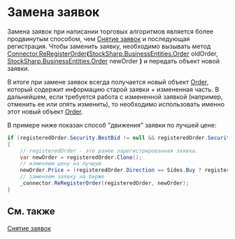 # Замена заявок

Замена заявок при написании торговых алгоритмов является более продвинутым способом, чем [Снятие заявок](order_cancel.md) и последующая регистрация. Чтобы заменить заявку, необходимо вызывать метод [Connector.ReRegisterOrder](xref:StockSharp.Algo.Connector.ReRegisterOrder(StockSharp.BusinessEntities.Order,StockSharp.BusinessEntities.Order))**(**[StockSharp.BusinessEntities.Order](xref:StockSharp.BusinessEntities.Order) oldOrder, [StockSharp.BusinessEntities.Order](xref:StockSharp.BusinessEntities.Order) newOrder **)** и передать объект новой заявки.

В итоге при замене заявок всегда получается новый объект [Order](xref:StockSharp.BusinessEntities.Order), который содержит информацию старой заявки + измененная часть. В дальнейшем, если требуется работа с измененной заявкой (например, отменить ее или опять изменить), то необходимо использовать именно этот новый объект [Order](xref:StockSharp.BusinessEntities.Order). 

В примере ниже показан способ "движения" заявки по лучшей цене:

```cs
if (registeredOrder.Security.BestBid != null && registeredOrder.Security.BestAsk != null)
{
	// registeredOrder - это ранее зарегистрированная заявка.
	var newOrder = registeredOrder.Clone();
	// изменяем цену на лучшую
	newOrder.Price = (registeredOrder.Direction == Sides.Buy ? registeredOrder.Security.BestBid : registeredOrder.Security.BestAsk).Price;
	// заменяем заявку на бирже
	_connector.ReRegisterOrder(registeredOrder, newOrder);
}
```

## См. также

[Снятие заявок](order_cancel.md)
